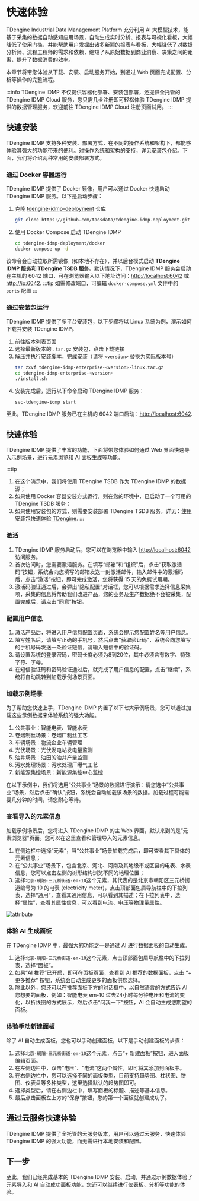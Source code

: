# 快速体验

TDengine Industrial Data Management Platform 充分利用 AI 大模型技术，能基于采集的数据自动感知应用场景，自动生成实时分析、报表与可视化看板，大幅降低了使用门槛，并能帮助用户发掘出诸多新颖的报表与看板，大幅降低了对数据分析师、流程工程师的需求和依赖，缩短了从原始数据到商业洞察、决策之间的距离，提升了数据消费的效率。

本章节将带您体验从下载、安装、启动服务开始，到通过 Web 页面完成配置、分析等操作的完整流程。

:::info
TDengine IDMP 不仅提供容器化部署、安装包部署，还提供全托管的 TDengine IDMP Cloud 服务，您只需几步注册即可轻松体验 TDengine IDMP 提供的数据管理服务，欢迎前往 TDengine IDMP Cloud 注册页面试用。
:::

## 快速安装

TDengine IDMP 支持多种安装、部署方式，在不同的操作系统和架构下，都能够体验其强大的功能带来的便利。对操作系统和架构的支持，详见[安装包介绍](./operation/installation/installer)。下面，我们将介绍两种常用的安装部署方式。

### 通过 Docker 容器运行

TDengine IDMP 提供了 Docker 镜像，用户可以通过 Docker 快速启动 TDengine IDMP 服务。以下是启动步骤：

1. 克隆 [tdengine-idmp-deployment](https://github.com/taosdata/tdengine-idmp-deployment) 仓库
   ```bash
   git clone https://github.com/taosdata/tdengine-idmp-deployment.git
   ``` 
2. 使用 Docker Compose 启动 TDengine IDMP
   ```bash
   cd tdengine-idmp-deployment/docker
   docker compose up -d
   ```

该命令会自动拉取所需镜像（如本地不存在），并以后台模式启动 **TDengine IDMP 服务和 TDengine TSDB 服务**。默认情况下，TDengine IDMP 服务会启动在主机的 6042 端口，可在浏览器输入以下地址访问：[http://localhost:6042](http://localhost:6042) 或 [http://ip:6042](http://ip:6042).
:::tip
如需修改端口，可编辑 `docker-compose.yml` 文件中的 `ports` 配置
:::

### 通过安装包运行

TDengine IDMP 提供了多平台安装包，以下步骤将以 Linux 系统为例，演示如何下载并安装 TDengine IDMP。
1. 前往[版本列表](./release-history/version)页面
2. 选择最新版本的 `.tar.gz` 安装包，点击下载链接
3. 解压并执行安装脚本，完成安装（请将 `<version>` 替换为实际版本号）
   ```bash
   tar zxvf tdengine-idmp-enterprise-<version>-linux.tar.gz 
   cd tdengine-idmp-enterprise-<version>
   ./install.sh
   ```
4. 安装完成后，运行以下命令启动 TDengine IDMP 服务：
   ```bash
   svc-tdengine-idmp start
   ```
至此，TDengine IDMP 服务已在主机的 6042 端口启动：[http://localhost:6042](http://localhost:6042).

## 快速体验

TDengine IDMP 提供了丰富的功能，下面将带您体验如何通过 Web 界面快速导入示例场景，进行元素浏览和 AI 面板生成等功能。

:::tip
1. 在这个演示中，我们将使用 TDengine TSDB 作为 TDengine IDMP 的数据源；
1. 如果使用 Docker 容器安装方式运行，则在您的环境中，已启动了一个可用的 TDengine TSDB 服务；
1. 如果使用安装包的方式，则需要安装部署 TDengine TSDB 服务，详见：[使用安装包快速体验 TDengine](https://docs.taosdata.com/get-started/package/).
:::

### 激活

1. TDengine IDMP 服务启动后，您可以在浏览器中输入 [http://localhost:6042](http://localhost:6042) 访问服务。
2. 首次访问时，您需要激活服务。在填写“邮箱”和“组织”后，点击“获取激活码”按钮，系统会向您填写的邮箱发送一封激活邮件，输入邮件中的激活码后，点击“激活”按钮，即可完成激活，您将获得 15 天的免费试用期。
3. 激活码验证通过后，会弹出“隐私配置”对话框，您可以根据需求选择信息采集项，采集的信息将帮助我们改进产品，您的业务及生产数据绝不会被采集，配置完成后，请点击“同意”按钮。

### 配置用户信息

1. 激活产品后，将进入用户信息配置页面，系统会提示您配置姓名等用户信息。
2. 填写姓名后，请填写正确的手机号，然后点击“获取验证码”，系统会向您填写的手机号码发送一条验证短信，请输入短信中的验证码。
3. 请设置系统的登录密码，密码长度必须为8到20位，其中必须含有数字、特殊字符、字母。
4. 在短信验证码和密码验证通过后，就完成了用户信息的配置，点击“继续”，系统将自动跳转到加载示例场景页面。

### 加载示例场景

为了帮助您快速上手，TDengine IDMP 内置了以下七大示例场景，您可以通过加载这些示例数据来体验系统的强大功能。

1. 公共事业：智能电表、智能水表
1. 卷烟制丝场景：卷烟厂制丝工艺
1. 车辆场景：物流企业车辆管理
1. 光伏场景：光伏发电站发电量监测
1. 油井场景：油田的油井产量监测
1. 污水处理场景：污水处理厂曝气工艺
1. 新能源集控场景：新能源集控中心监控

在以下示例中，我们将选用“公共事业”场景的数据进行演示：请您选中“公共事业”场景，然后点击“确认”按钮，系统会自动加载该场景的数据。加载过程可能需要几分钟的时间，请您耐心等待。

### 查看导入的元素信息

加载示例场景后，您将进入 TDengine IDMP 的主 Web 界面，默认来到的是“元素浏览器”页面。您可以在这里查看和管理导入的元素信息。

1. 在侧边栏中选择“元素”，当“公共事业”场景加载完成后，即可查看其下具体的元素信息；
1. 在“公共事业”场景下，包含北京、河北、河南及其地级市或区县的电表、水表信息，您可以点击左侧的树形结构浏览不同的地理位置；
1. 选择`北京-朝阳-三元桥街道-em-10`这个元素，其代表的是北京市朝阳区三元桥街道编号为 10 的电表 (electricity meter)，点击顶部面包屑导航栏中的下拉列表，选择“通用”，查看其通用信息，可以看到其描述；在下拉列表中，选择“属性”，查看其属性信息，可以看到电流、电压等物理量属性。

![attribute](/docs-img/get-started/attribute.png)

### 体验 AI 生成面板

在 TDengine IDMP 中，最强大的功能之一是通过 AI 进行数据面板的自动生成。

1. 选择`北京-朝阳-三元桥街道-em-10`这个元素，点击顶部面包屑导航栏中的下拉列表，选择“面板”。
1. 如果“AI 推荐”已开启，即可在面板页面，查看到 AI 推荐的数据面板，点击 “+ 更多推荐” 按钮，系统会自动生成更多的面板供您选择。
1. 除此以外，您还可以在推荐面板下方的对话框中，以自然语言的方式告诉 AI 您想要的面板，例如：智能电表 em-10 过去24小时每分钟电压和电流的变化，以折线图的方式展示，然后点击“问我一下”按钮，AI 会自动生成您期望的面板。

### 体验手动新建面板

除了 AI 自动生成面板，您也可以手动创建面板，以下是手动创建面板的步骤：

1. 选择`北京-朝阳-三元桥街道-em-10`这个元素，点击“+ 新建面板”按钮，进入面板编辑页面。
1. 在左侧边栏中，双击“电压”、“电流”这两个属性，即可将其添加到面板中。
1. 在右侧边栏中，您可以选择不同的面板类型，目前支持趋势图、柱状图、饼图、仪表盘等多种类型，这里选择默认的趋势图即可。
1. 选择类型后，请在右侧边栏中，填写面板的标题、描述等基本信息。
1. 最后点击面板左上方的“保存”按钮，您的第一个面板就创建成功了。

## 通过云服务快速体验

TDengine IDMP 提供了全托管的云服务版本，用户可以通过云服务，快速体验 TDengine IDMP 的强大功能，而无需进行本地安装和配置。

## 下一步

至此，我们已经完成基本的 TDengine IDMP 安装、启动，并通过示例数据体验了元素导入和 AI 自动成功面板功能，您还可以继续进行[仪表板](feature/dashboard)、[分析](feature/analysis)等功能的体验。
